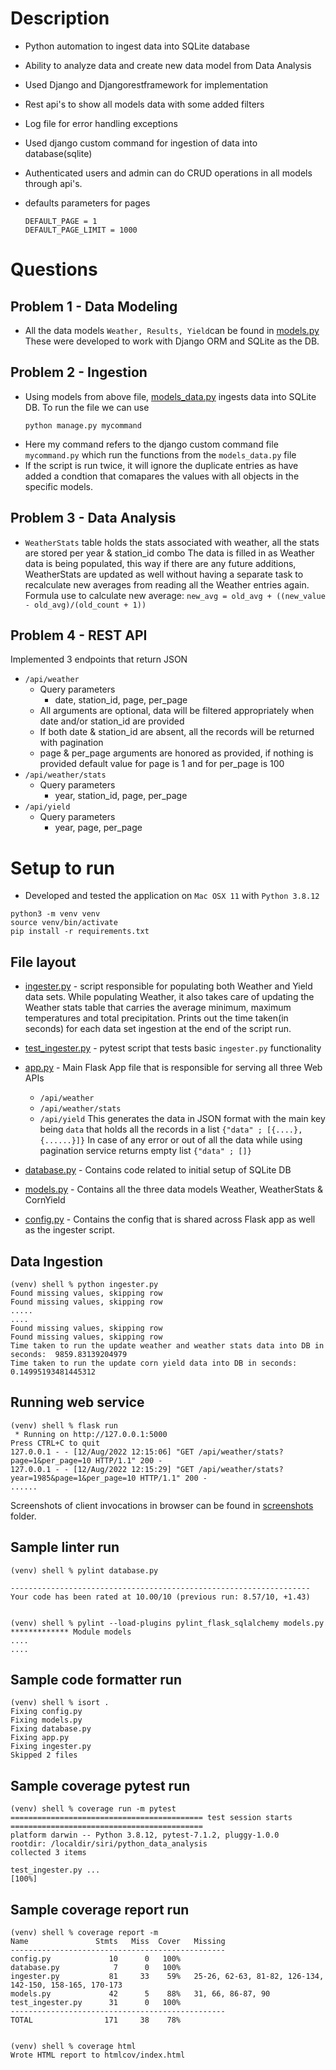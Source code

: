 # Description
- Python automation to ingest data into SQLite database
- Ability to analyze data and create new data model from Data Analysis
- Used Django and Djangorestframework for implementation
- Rest api's to show all models data with some added filters
- Log file for error handling exceptions
- Used django custom command for ingestion of data into database(sqlite)
- Authenticated users and admin can do CRUD operations in all models through api's.
- defaults parameters for pages

  ```
  DEFAULT_PAGE = 1
  DEFAULT_PAGE_LIMIT = 1000
  ```
 
# Questions

## Problem 1 - Data Modeling
- All the data models `Weather, Results, Yield`can be found in [models.py](models.py)
    These were developed to work with Django ORM and SQLite as the DB.

## Problem 2 - Ingestion
- Using models from above file, [models_data.py](models_data.py) ingests data into SQLite DB.
  To run the file we can use
  ```
  python manage.py mycommand
  ```
- Here my command refers to the django custom command file `mycommand.py` which run the functions
  from the `models_data.py` file
- If the script is run twice, it will ignore the duplicate entries as have added a condtion that 
  comapares the values with all objects in the specific models.

## Problem 3 - Data Analysis
- `WeatherStats` table holds the stats associated with weather, all the stats are stored per year & station_id combo
    The data is filled in as Weather data is being populated, this way if there are any future additions, WeatherStats are updated as well without having a separate task to recalculate new averages from reading all the
    Weather entries again.
    Formula use to calculate new average: `new_avg = old_avg + ((new_value - old_avg)/(old_count + 1))`

## Problem 4 - REST API
Implemented 3 endpoints that return JSON
- `/api/weather`
    - Query parameters
        - date, station_id, page, per_page
    - All arguments are optional, data will be filtered appropriately when date and/or station_id are provided
    - If both date & station_id are absent, all the records will be returned with pagination
    - page & per_page arguments are honored as provided, if nothing is provided default value for page is 1 and  for per_page is 100
- `/api/weather/stats`
    - Query parameters
        - year, station_id, page, per_page
- `/api/yield`
    - Query parameters
        - year, page, per_page


# Setup to run
- Developed and tested the application on `Mac OSX 11` with `Python 3.8.12`
```
python3 -m venv venv
source venv/bin/activate
pip install -r requirements.txt
```

## File layout
- [ingester.py](ingester.py) - script responsible for populating both Weather and Yield data sets.
    While populating Weather, it also takes care of updating the Weather stats table that carries the
    average minimum, maximum temperatures and total precipitation.
    Prints out the time taken(in seconds) for each data set ingestion at the end of the script run.

- [test_ingester.py](test_ingester.py) - pytest script that tests basic `ingester.py` functionality

- [app.py](app.py) - Main Flask App file that is responsible for serving all three Web APIs
    - `/api/weather`
    - `/api/weather/stats`
    - `/api/yield`
    This generates the data in JSON format with the main key being `data` that holds all the records
    in a list `{"data" ; [{....}, {......}]}`
    In case of any error or out of all the data while using pagination service returns empty list `{"data" ; []}`

- [database.py](database.py) - Contains code related to initial setup of SQLite DB

- [models.py](models.py) - Contains all the three data models Weather, WeatherStats & CornYield

- [config.py](config.py) - Contains the config that is shared across Flask app as well as the ingester script.

## Data Ingestion

```
(venv) shell % python ingester.py
Found missing values, skipping row
Found missing values, skipping row
.....
....
Found missing values, skipping row
Found missing values, skipping row
Time taken to run the update weather and weather stats data into DB in seconds:  9859.83139204979
Time taken to run the update corn yield data into DB in seconds:  0.14995193481445312
```

## Running web service
```
(venv) shell % flask run
 * Running on http://127.0.0.1:5000
Press CTRL+C to quit
127.0.0.1 - - [12/Aug/2022 12:15:06] "GET /api/weather/stats?page=1&per_page=10 HTTP/1.1" 200 -
127.0.0.1 - - [12/Aug/2022 12:15:29] "GET /api/weather/stats?year=1985&page=1&per_page=10 HTTP/1.1" 200 -
......
```

Screenshots of client invocations in browser can be found in [screenshots](screenshots) folder.

## Sample linter run
```
(venv) shell % pylint database.py

-------------------------------------------------------------------
Your code has been rated at 10.00/10 (previous run: 8.57/10, +1.43)


(venv) shell % pylint --load-plugins pylint_flask_sqlalchemy models.py 
************* Module models
....
....
```

## Sample code formatter run
```
(venv) shell % isort .
Fixing config.py
Fixing models.py
Fixing database.py
Fixing app.py
Fixing ingester.py
Skipped 2 files
```

## Sample coverage pytest run
```
(venv) shell % coverage run -m pytest
=========================================== test session starts ===========================================
platform darwin -- Python 3.8.12, pytest-7.1.2, pluggy-1.0.0
rootdir: /localdir/siri/python_data_analysis
collected 3 items                                                                                         

test_ingester.py ...                                                                                [100%]

```

## Sample coverage report run

```
(venv) shell % coverage report -m
Name               Stmts   Miss  Cover   Missing
------------------------------------------------
config.py             10      0   100%
database.py            7      0   100%
ingester.py           81     33    59%   25-26, 62-63, 81-82, 126-134, 142-150, 158-165, 170-173
models.py             42      5    88%   31, 66, 86-87, 90
test_ingester.py      31      0   100%
------------------------------------------------
TOTAL                171     38    78%


(venv) shell % coverage html
Wrote HTML report to htmlcov/index.html
```
